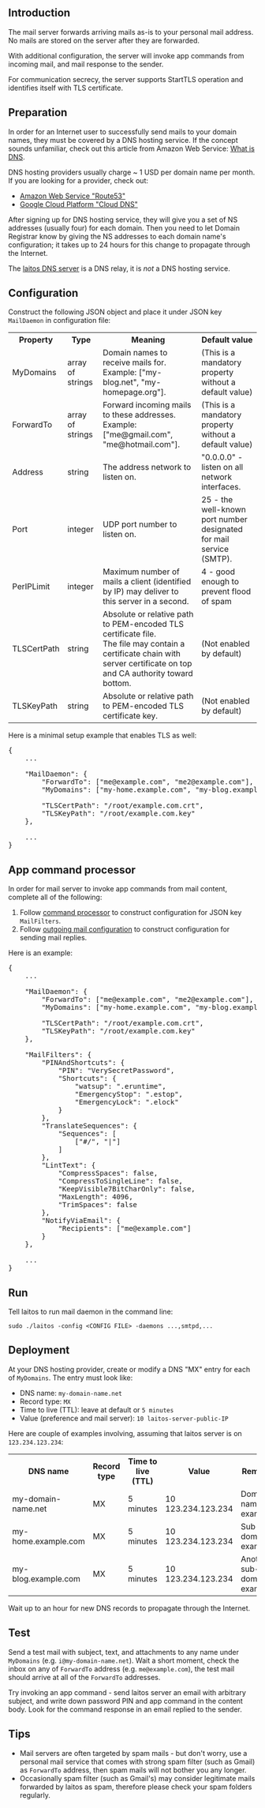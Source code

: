 ## Introduction
The mail server forwards arriving mails as-is to your personal mail address. No mails are stored on the server after
they are forwarded.

With additional configuration, the server will invoke app commands from incoming mail, and mail response to
the sender.

For communication secrecy, the server supports StartTLS operation and identifies itself with TLS certificate.

## Preparation
In order for an Internet user to successfully send mails to your domain names, they must be covered by a DNS hosting
service. If the concept sounds unfamiliar, check out this article from Amazon Web Service: [What is DNS](https://aws.amazon.com/route53/what-is-dns/).

DNS hosting providers usually charge ~ 1 USD per domain name per month. If you are looking for a provider, check out:
- [Amazon Web Service "Route53"](https://aws.amazon.com/route53/)
- [Google Cloud Platform "Cloud DNS"](https://cloud.google.com/dns/)

After signing up for DNS hosting service, they will give you a set of NS addresses (usually four) for each domain. Then
you need to let Domain Registrar know by giving the NS addresses to each domain name's configuration; it takes up to 24
hours for this change to propagate through the Internet.

The [laitos DNS server](https://github.com/HouzuoGuo/laitos/wiki/%5BDaemon%5D-DNS-server) is a DNS relay, it is _not_ a DNS
hosting service.

## Configuration
Construct the following JSON object and place it under JSON key `MailDaemon` in configuration file:
<table>
<tr>
    <th>Property</th>
    <th>Type</th>
    <th>Meaning</th>
    <th>Default value</th>
</tr>
<tr>
    <td>MyDomains</td>
    <td>array of strings</td>
    <td>
        Domain names to receive mails for.
        <br/>
        Example: ["my-blog.net", "my-homepage.org"].
    </td>
    <td>(This is a mandatory property without a default value)</td>
</tr>
<tr>
    <td>ForwardTo</td>
    <td>array of strings</td>
    <td>
        Forward incoming mails to these addresses.
        <br/>
        Example: ["me@gmail.com", "me@hotmail.com"].
    </td>
    <td>(This is a mandatory property without a default value)</td>
</tr>
<tr>
    <td>Address</td>
    <td>string</td>
    <td>The address network to listen on.</td>
    <td>"0.0.0.0" - listen on all network interfaces.</td>
</tr>
<tr>
    <td>Port</td>
    <td>integer</td>
    <td>UDP port number to listen on.</td>
    <td>25 - the well-known port number designated for mail service (SMTP).</td>
</tr>
<tr>
    <td>PerIPLimit</td>
    <td>integer</td>
    <td>Maximum number of mails a client (identified by IP) may deliver to this server in a second.</td>
    <td>4 - good enough to prevent flood of spam</td>
</tr>
<tr>
    <td>TLSCertPath</td>
    <td>string</td>
    <td>
        Absolute or relative path to PEM-encoded TLS certificate file.
        <br/>
        The file may contain a certificate chain with server certificate on top and CA authority toward bottom.
    </td>
    <td>(Not enabled by default)</td>
</tr>
<tr>
    <td>TLSKeyPath</td>
    <td>string</td>
    <td>Absolute or relative path to PEM-encoded TLS certificate key.</td>
    <td>(Not enabled by default)</td>
</tr>
</table>

Here is a minimal setup example that enables TLS as well:
<pre>
{
    ...

    "MailDaemon": {
        "ForwardTo": ["me@example.com", "me2@example.com"],
        "MyDomains": ["my-home.example.com", "my-blog.example.com"],

        "TLSCertPath": "/root/example.com.crt",
        "TLSKeyPath": "/root/example.com.key"
    },

    ...
}
</pre>

## App command processor
In order for mail server to invoke app commands from mail content, complete all of the following:

1. Follow [command processor](https://github.com/HouzuoGuo/laitos/wiki/Command-processor) to construct configuration for
   JSON key `MailFilters`.
2. Follow [outgoing mail configuration](https://github.com/HouzuoGuo/laitos/wiki/Outgoing-mail-configuration) to
   construct configuration for sending mail replies.

Here is an example:
<pre>
{
    ...

    "MailDaemon": {
        "ForwardTo": ["me@example.com", "me2@example.com"],
        "MyDomains": ["my-home.example.com", "my-blog.example.com"],

        "TLSCertPath": "/root/example.com.crt",
        "TLSKeyPath": "/root/example.com.key"
    },

    "MailFilters": {
        "PINAndShortcuts": {
            "PIN": "VerySecretPassword",
            "Shortcuts": {
                "watsup": ".eruntime",
                "EmergencyStop": ".estop",
                "EmergencyLock": ".elock"
            }
        },
        "TranslateSequences": {
            "Sequences": [
                ["#/", "|"]
            ]
        },
        "LintText": {
            "CompressSpaces": false,
            "CompressToSingleLine": false,
            "KeepVisible7BitCharOnly": false,
            "MaxLength": 4096,
            "TrimSpaces": false
        },
        "NotifyViaEmail": {
            "Recipients": ["me@example.com"]
        }
    },

    ...
}
</pre>

## Run
Tell laitos to run mail daemon in the command line:

    sudo ./laitos -config <CONFIG FILE> -daemons ...,smtpd,...

## Deployment
At your DNS hosting provider, create or modify a DNS "MX" entry for each of `MyDomains`. The entry must look like:

- DNS name: `my-domain-name.net`
- Record type: `MX`
- Time to live (TTL): leave at default or `5 minutes`
- Value (preference and mail server): `10 laitos-server-public-IP`

Here are couple of examples involving, assuming that laitos server is on `123.234.123.234`:

<table>
<tr>
    <th>DNS name</th>
    <th>Record type</th>
    <th>Time to live (TTL)</th>
    <th>Value</th>
    <th>Remark</th>
</tr>
<tr>
    <td>my-domain-name.net</td>
    <td>MX</td>
    <td>5 minutes</td>
    <td>10 123.234.123.234</td>
    <td>Domain name example</td>
</tr>
<tr>
    <td>my-home.example.com</td>
    <td>MX</td>
    <td>5 minutes</td>
    <td>10 123.234.123.234</td>
    <td>Sub-domain example</td>
</tr>
<tr>
    <td>my-blog.example.com</td>
    <td>MX</td>
    <td>5 minutes</td>
    <td>10 123.234.123.234</td>
    <td>Another sub-domain example</td>
</tr>
</table>

Wait up to an hour for new DNS records to propagate through the Internet.

## Test
Send a test mail with subject, text, and attachments to any name under `MyDomains` (e.g. `i@my-domain-name.net`). Wait
a short moment, check the inbox on any of `ForwardTo` address (e.g. `me@example.com`), the test mail should arrive at
all of the `ForwardTo` addresses.

Try invoking an app command - send laitos server an email with arbitrary subject, and write down password PIN and app
command in the content body. Look for the command response in an email replied to the sender.

## Tips
- Mail servers are often targeted by spam mails - but don't worry, use a personal mail service that comes with strong
  spam filter (such as Gmail) as `ForwardTo` address, then spam mails will not bother you any longer.
- Occasionally spam filter (such as Gmail's) may consider legitimate mails forwarded by laitos as spam, therefore please
  check your spam folders regularly.
